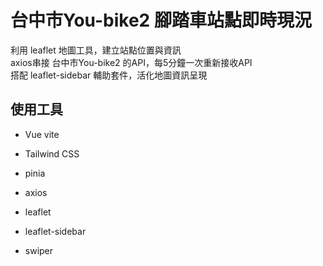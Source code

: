 # 台中市You-bike2 腳踏車站點即時現況

利用 leaflet 地圖工具，建立站點位置與資訊<br />
axios串接 台中市You-bike2 的API，每5分鐘一次重新接收API<br />
搭配 leaflet-sidebar 輔助套件，活化地圖資訊呈現<br />

## 使用工具

* Vue vite
* Tailwind CSS
* pinia
* axios

* leaflet
* leaflet-sidebar
* swiper
